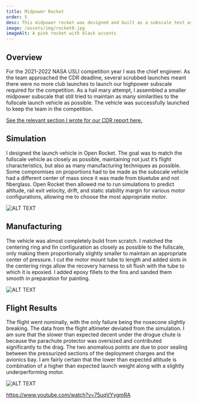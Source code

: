 ```yaml
---
title: Midpower Rocket
order: 5
desc: This midpower rocket was designed and built as a subscale test as a part of the NASA USLI competition. It features dual deployment and telemetry logging.
image: /assets/img/rocket0.jpg
imageAlt: A pink rocket with black accents
---
```


## Overview

For the 2021-2022 NASA USLI competition year I was the chief engineer. As the team approached the CDR deadline, several scrubbed launches meant there were no more club launches to launch our highpower subscale required for the competition. As a hail mary attempt, I assembled a smaller midpower subscale that still tried to maintain as many similarities to the fullscale launch vehicle as possible. The vehicle was successfully launched to keep the team in the competition.

[See the relevant section I wrote for our CDR report here.](https://www.erictrimbur.com/s/subscaleFlightAnalysis.pdf)

## Simulation

I designed the launch vehicle in Open Rocket. The goal was to match the fullscale vehicle as closely as possible, maintaining not just it’s flight characteristics, but also as many manufacturing techniques as possible. Some compromises on proportions had to be made as the subscale vehicle had a different center of mass since it was made from bluetube and not fiberglass. Open Rocket then allowed me to run simulations to predict altitude, rail exit velocity, drift, and static stability margin for various motor configurations, allowing me to choose the most appropriate motor.

![ALT TEXT](/assets/img/rocket1.png)

## Manufacturing

The vehicle was almost completely build from scratch. I matched the centering ring and fin configuration as closely as possible to the fullscale, only making them proportionally slightly smaller to maintain an appropriate center of pressure. I cut the motor mount tube to length and added slots in the centering rings allow the recovery harness to sit flush with the tube to which it is epoxied. I added epoxy fillets to the fins and sanded them smooth in preparation for painting.

![ALT TEXT](/assets/img/rocket2.png)

## Flight Results

The flight went nominally, with the only failure being the nosecone slightly breaking. The data from the flight altimeter deviated from the simulation. I am sure that the slower than expected decent under the drogue chute is because the parachute protector was oversized and contributed significantly to the drag. The two anomalous points are due to poor sealing between the pressurized sections of the deployment charges and the avionics bay. I am fairly certain that the lower than expected altitude is combination of a higher than expected launch weight along with a slightly underperforming motor.

![ALT TEXT](/assets/img/rocket3.png)

https://www.youtube.com/watch?v=75uqVYygmRA
